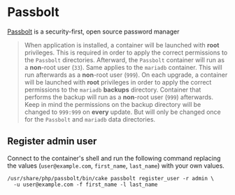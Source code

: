 # Passbolt

[Passbolt](https://www.passbolt.com) is a security-first, open source password manager

> When application is installed, a container will be launched with **root** privileges.
> This is required in order to apply the correct permissions to the `Passbolt` directories.
> Afterward, the `Passbolt` container will run as a **non**-root user (`33`).
> Same applies to the `mariadb` container. This will run afterwards as a **non**-root user (`999`).
> On each upgrade, a container will be launched with **root** privileges in order to apply the correct
> permissions to the `mariadb` **backups** directory. Container that performs the backup will run as a **non**-root user (`999`) afterwards.
> Keep in mind the permissions on the backup directory will be changed to `999:999` on **every** update.
> But will only be changed once for the `Passbolt` and `mariadb` data directories.

## Register admin user

Connect to the container's shell and run the following command replacing the
values (`user@example.com`, `first_name`, `last_name`) with your own values.

```shell
/usr/share/php/passbolt/bin/cake passbolt register_user -r admin \
  -u user@example.com -f first_name -l last_name
```
